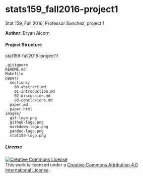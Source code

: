 # stats159_fall2016-project1
Stat 159, Fall 2016, Professor Sanchez, project 1

**Author**: Bryan Alcorn





#### Project Structure

stat159-fall2016-project1/

    .gitignore
    README.md
    Makefile
    paper/
      sections/
        00-abstract.md
        01-introduction.md
        02-discussion.md
        03-conclusions.md
      paper.md
      paper.html
    images/
      git-logo.png
      github-logo.png
      markdown-logo.png
      pandoc-logo.png
      stat159-logo.png



##### License
<a rel="license" href="http://creativecommons.org/licenses/by/4.0/"><img alt="Creative Commons License" style="border-width:0" src="https://i.creativecommons.org/l/by/4.0/88x31.png" /></a><br />This work is licensed under a <a rel="license" href="http://creativecommons.org/licenses/by/4.0/">Creative Commons Attribution 4.0 International License</a>.
